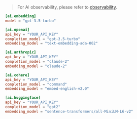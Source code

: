 > For AI observability, please refer to [observability](./observability.md).

```toml
[ai.embedding]
model = "gpt-3.5-turbo"

[ai.openai]
api_key = "YOUR_API_KEY"
completion_model = "gpt-3.5-turbo"
embedding_model = "text-embedding-ada-002"

[ai.anthropic]
api_key = "YOUR_API_KEY"
completion_model = "claude-2"
embedding_model = "claude-2"

[ai.cohere]
api_key = "YOUR_API_KEY"
completion_model = "command"
embedding_model = "embed-english-v2.0"

[ai.huggingface]
api_key = "YOUR_API_KEY"
completion_model = "gpt2"
embedding_model = "sentence-transformers/all-MiniLM-L6-v2"

```